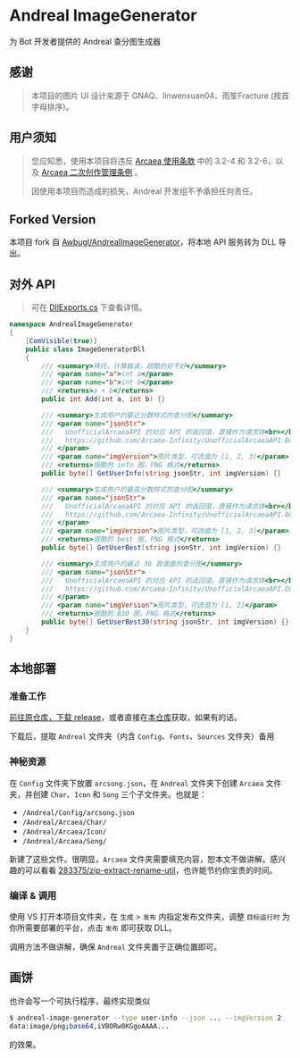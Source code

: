 ﻿# Andreal ImageGenerator

为 Bot 开发者提供的 Andreal 查分图生成器

## 感谢

> 本项目的图片 UI 设计来源于 GNAQ、linwenxuan04、雨笙Fracture (按首字母排序)。

## 用户须知

> 您应知悉，使用本项目将违反 [Arcaea 使用条款](https://arcaea.lowiro.com/zh/terms_of_service) 中的 3.2-4 和 3.2-6，以及 [Arcaea 二次创作管理条例](https://arcaea.lowiro.com/zh/derivative_policy) 。
>
> 因使用本项目而造成的损失，Andreal 开发组不予承担任何责任。

## Forked Version

本项目 fork 自 [Awbugl/AndrealImageGenerator](https://github.com/Awbugl/AndrealImageGenerator)，将本地 API 服务转为 DLL 导出。

## 对外 API

> 可在 [DllExports.cs](./DllExports.cs) 下查看详情。

```cs
namespace AndrealImageGenerator
{
    [ComVisible(true)]
    public class ImageGeneratorDll
    {
        /// <summary>拜托，计算器诶，超酷的好不好</summary>
        /// <param name="a">int a</param>
        /// <param name="b">int b</param>
        /// <returns>a + b</returns>
        public int Add(int a, int b) {}

        /// <summary>生成用户的最近分数样式的查分图</summary>
        /// <param name="jsonStr">
        ///   UnofficialArcaeaAPI 的对应 API 的返回值，直接作为请求体<br></br>
        ///   https://github.com/Arcaea-Infinity/UnofficialArcaeaAPI.Docs/blob/main/user/info.md
        /// </param>
        /// <param name="imgVersion">图片类型，可选值为 [1, 2, 3]</param>
        /// <returns>很酷的 info 图，PNG 格式</returns>
        public byte[] GetUserInfo(string jsonStr, int imgVersion) {}

        /// <summary>生成用户的最高分数样式的查分图</summary>
        /// <param name="jsonStr">
        ///   UnofficialArcaeaAPI 的对应 API 的返回值，直接作为请求体<br></br>
        ///   https://github.com/Arcaea-Infinity/UnofficialArcaeaAPI.Docs/blob/main/user/best.md
        /// </param>
        /// <param name="imgVersion">图片类型，可选值为 [1, 2, 3]</param>
        /// <returns>很酷的 best 图，PNG 格式</returns>
        public byte[] GetUserBest(string jsonStr, int imgVersion) {}

        /// <summary>生成用户的最近 30 首谱面的查分图</summary>
        /// <param name="jsonStr">
        ///   UnofficialArcaeaAPI 的对应 API 的返回值，直接作为请求体<br></br>
        ///   https://github.com/Arcaea-Infinity/UnofficialArcaeaAPI.Docs/blob/main/user/bests/result.md
        /// </param>
        /// <param name="imgVersion">图片类型，可选值为 [1, 2]</param>
        /// <returns>很酷的 B30 图，PNG 格式</returns>
        public byte[] GetUserBest30(string jsonStr, int imgVersion) {}
    }
}
```

## 本地部署

### 准备工作

[前往原仓库，下载 release](https://github.com/Awbugl/AndrealImageGenerator/releases/)，或者直接在[本仓库](https://github.com/283375/AndrealImageGenerator/releases/)获取，如果有的话。

下载后，提取 `Andreal` 文件夹（内含 `Config`、`Fonts`、`Sources` 文件夹）备用

### 神秘资源

在 `Config` 文件夹下放置 `arcsong.json`，在 `Andreal` 文件夹下创建 `Arcaea` 文件夹，并创建 `Char`、`Icon` 和 `Song` 三个子文件夹。也就是：

- `/Andreal/Config/arcsong.json`
- `/Andreal/Arcaea/Char/`
- `/Andreal/Arcaea/Icon/`
- `/Andreal/Arcaea/Song/`

新建了这些文件。很明显，`Arcaea` 文件夹需要填充内容，恕本文不做讲解。感兴趣的可以看看 [283375/zip-extract-rename-util](https://github.com/283375/zip-extract-rename-util)，也许能节约你宝贵的时间。

### 编译 & 调用

使用 VS 打开本项目文件夹，在 `生成` > `发布` 内指定发布文件夹，调整 `目标运行时` 为你所需要部署的平台，点击 `发布` 即可获取 DLL。

调用方法不做讲解，确保 `Andreal` 文件夹置于正确位置即可。

## 画饼

也许会写一个可执行程序，最终实现类似

```sh
$ andreal-image-generator --type user-info --json ... --imgVersion 2
data:image/png;base64,iVBORw0KGgoAAAA...
```

的效果。
